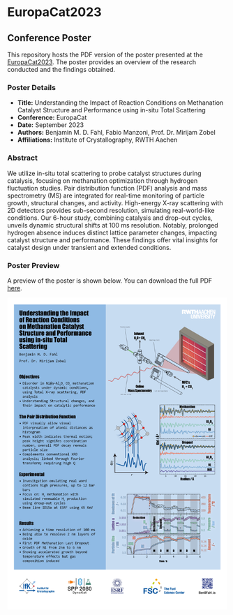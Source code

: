 # EuropaCat2023
## Conference Poster

This repository hosts the PDF version of the poster presented at the [EuropaCat2023](https://www.europacat2023.cz). The poster provides an overview of the research conducted and the findings obtained.

### Poster Details

- **Title:** Understanding the Impact of Reaction Conditions on Methanation Catalyst Structure and Performance using in-situ Total Scattering
- **Conference:** EuropaCat
- **Date:** September 2023
- **Authors:** Benjamin M. D. Fahl, Fabio Manzoni, Prof. Dr. Mirijam Zobel
- **Affiliations:** Institute of Crystallography, RWTH Aachen

### Abstract

We utilize in-situ total scattering to probe catalyst structures during catalysis, focusing on methanation optimization through hydrogen fluctuation studies. Pair distribution function (PDF) analysis and mass spectrometry (MS) are integrated for real-time monitoring of particle growth, structural changes, and activity. High-energy X-ray scattering with 2D detectors provides sub-second resolution, simulating real-world-like conditions. Our 6-hour study, combining catalysis and drop-out cycles, unveils dynamic structural shifts at 100 ms resolution. Notably, prolonged hydrogen absence induces distinct lattice parameter changes, impacting catalyst structure and performance. These findings offer vital insights for catalyst design under transient and extended conditions.

### Poster Preview

A preview of the poster is shown below. You can download the full PDF [here](EuropaCat2023.pdf).

![Poster Preview](EuropacCat2023.jpg)

